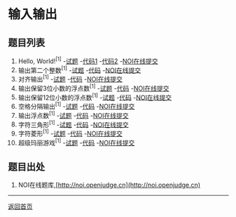 # 输入输出

## 题目列表

1.  Hello, World!<sup>[1]</sup>
    -[试题](Q0201.md)
    -[代码1](https://github.com/daweizh/cpp/blob/master/chap02/C0201-1.cpp)
    -[代码2](https://github.com/daweizh/cpp/blob/master/chap02/C0201-2.cpp)
    -[NOI在线提交](http://noi.openjudge.cn/ch0101/01/)
2.  输出第二个整数<sup>[1]</sup>
    -[试题]()
    -[代码]()
    -[NOI在线提交](http://noi.openjudge.cn/ch0101/02/)
3.  对齐输出<sup>[1]</sup>
    -[试题]()
    -[代码]()
    -[NOI在线提交](http://noi.openjudge.cn/ch0101/03/)
4.  输出保留3位小数的浮点数<sup>[1]</sup>
    -[试题]()
    -[代码]()
    -[NOI在线提交](http://noi.openjudge.cn/ch0101/04/)
5.  输出保留12位小数的浮点数<sup>[1]</sup>
    -[试题]()
    -[代码]()
    -[NOI在线提交](http://noi.openjudge.cn/ch0101/05/)
6.  空格分隔输出<sup>[1]</sup>
    -[试题]()
    -[代码]()
    -[NOI在线提交](http://noi.openjudge.cn/ch0101/06/)
7.  输出浮点数<sup>[1]</sup>
    -[试题]()
    -[代码]()
    -[NOI在线提交](http://noi.openjudge.cn/ch0101/07/)
8.  字符三角形<sup>[1]</sup>
    -[试题]()
    -[代码]()
    -[NOI在线提交](http://noi.openjudge.cn/ch0101/08/)
9.  字符菱形<sup>[1]</sup>
    -[试题]()
    -[代码]()
    -[NOI在线提交](http://noi.openjudge.cn/ch0101/09/)
10. 超级玛丽游戏<sup>[1]</sup>
    -[试题]()
    -[代码]()
    -[NOI在线提交](http://noi.openjudge.cn/ch0101/10/)


## 题目出处

1. NOI在线题库,[http://noi.openjudge.cn](http://noi.openjudge.cn)

<hr>

[返回首页](../)

